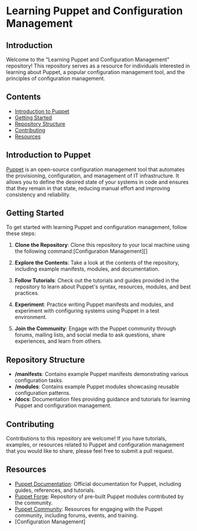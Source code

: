 # Learning Puppet and Configuration Management

## Introduction
Welcome to the "Learning Puppet and Configuration Management" repository! This repository serves as a resource for individuals interested in learning about Puppet, a popular configuration management tool, and the principles of configuration management.

## Contents
- [Introduction to Puppet](#introduction-to-puppet)
- [Getting Started](#getting-started)
- [Repository Structure](#repository-structure)
- [Contributing](#contributing)
- [Resources](#resources)

## Introduction to Puppet
[Puppet](https://puppet.com/) is an open-source configuration management tool that automates the provisioning, configuration, and management of IT infrastructure. It allows you to define the desired state of your systems in code and ensures that they remain in that state, reducing manual effort and improving consistency and reliability.

## Getting Started
To get started with learning Puppet and configuration management, follow these steps:

1. **Clone the Repository**: Clone this repository to your local machine using the following command:[Configuration Management][]

2. **Explore the Contents**: Take a look at the contents of the repository, including example manifests, modules, and documentation.

3. **Follow Tutorials**: Check out the tutorials and guides provided in the repository to learn about Puppet's syntax, resources, modules, and best practices.

4. **Experiment**: Practice writing Puppet manifests and modules, and experiment with configuring systems using Puppet in a test environment.

5. **Join the Community**: Engage with the Puppet community through forums, mailing lists, and social media to ask questions, share experiences, and learn from others.

## Repository Structure
- **/manifests**: Contains example Puppet manifests demonstrating various configuration tasks.
- **/modules**: Contains example Puppet modules showcasing reusable configuration patterns.
- **/docs**: Documentation files providing guidance and tutorials for learning Puppet and configuration management.

## Contributing
Contributions to this repository are welcome! If you have tutorials, examples, or resources related to Puppet and configuration management that you would like to share, please feel free to submit a pull request.

## Resources
- [Puppet Documentation](https://puppet.com/docs/puppet/latest/puppet_index.html): Official documentation for Puppet, including guides, references, and tutorials.
- [Puppet Forge](https://forge.puppet.com/): Repository of pre-built Puppet modules contributed by the community.
- [Puppet Community](https://puppet.com/community/): Resources for engaging with the Puppet community, including forums, events, and training.
- [Configuration Management] 
